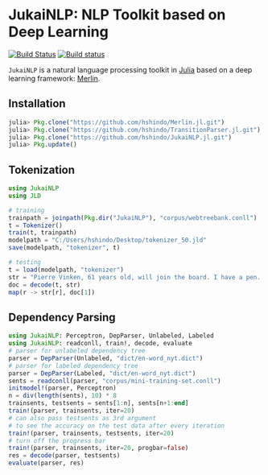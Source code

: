 # JukaiNLP: NLP Toolkit based on Deep Learning

[![Build Status](https://travis-ci.org/hshindo/JukaiNLP.jl.svg?branch=master)](https://travis-ci.org/hshindo/JukaiNLP.jl)
[![Build status](https://ci.appveyor.com/api/projects/status/github/hshindo/JukaiNLP.jl?branch=master)](https://ci.appveyor.com/project/hshindo/jukaiNLP-jl/branch/master)

`JukaiNLP` is a natural language processing toolkit in [Julia](http://julialang.org/) based on a deep learning framework: [Merlin](https://github.com/hshindo/Merlin.jl).

## Installation
```julia
julia> Pkg.clone("https://github.com/hshindo/Merlin.jl.git")
julia> Pkg.clone("https://github.com/hshindo/TransitionParser.jl.git")
julia> Pkg.clone("https://github.com/hshindo/JukaiNLP.jl.git")
julia> Pkg.update()
```

## Tokenization
```julia
using JukaiNLP
using JLD

# training
trainpath = joinpath(Pkg.dir("JukaiNLP"), "corpus/webtreebank.conll")
t = Tokenizer()
train(t, trainpath)
modelpath = "C:/Users/hshindo/Desktop/tokenizer_50.jld"
save(modelpath, "tokenizer", t)

# testing
t = load(modelpath, "tokenizer")
str = "Pierre Vinken, 61 years old, will join the board. I have a pen. "
doc = decode(t, str)
map(r -> str[r], doc[1])
```

## Dependency Parsing
```julia
using JukaiNLP: Perceptron, DepParser, Unlabeled, Labeled
using JukaiNLP: readconll, train!, decode, evaluate
# parser for unlabeled dependency tree
parser = DepParser(Unlabeled, "dict/en-word_nyt.dict")
# parser for labeled dependency tree
parser = DepParser(Labeled, "dict/en-word_nyt.dict")
sents = readconll(parser, "corpus/mini-training-set.conll")
initmodel!(parser, Perceptron)
n = div(length(sents), 10) * 8
trainsents, testsents = sents[1:n], sents[n+1:end]
train!(parser, trainsents, iter=20)
# can also pass testsents as 3rd argument
# to see the accuracy on the test data after every iteration
train!(parser, trainsents, testsents, iter=20)
# turn off the progress bar
train!(parser, trainsents, iter=20, progbar=false)
res = decode(parser, testsents)
evaluate(parser, res)
```
